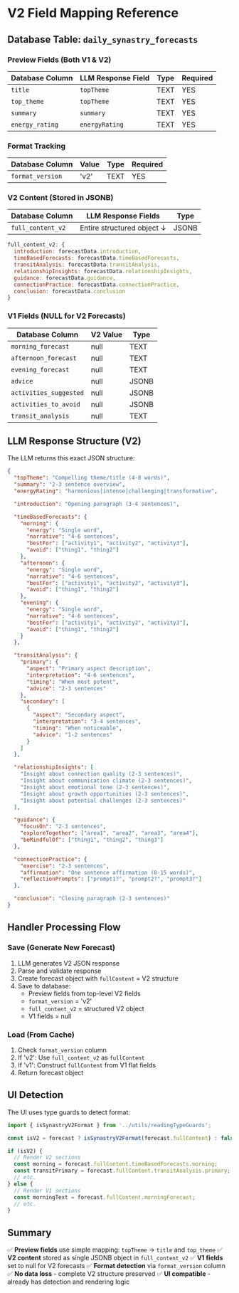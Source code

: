 # V2 Field Mapping Reference

## Database Table: `daily_synastry_forecasts`

### Preview Fields (Both V1 & V2)
| Database Column | LLM Response Field | Type | Required |
|----------------|-------------------|------|----------|
| `title` | `topTheme` | TEXT | YES |
| `top_theme` | `topTheme` | TEXT | YES |
| `summary` | `summary` | TEXT | YES |
| `energy_rating` | `energyRating` | TEXT | YES |

### Format Tracking
| Database Column | Value | Type | Required |
|----------------|-------|------|----------|
| `format_version` | 'v2' | TEXT | YES |

### V2 Content (Stored in JSONB)
| Database Column | LLM Response Fields | Type |
|----------------|-------------------|------|
| `full_content_v2` | Entire structured object ↓ | JSONB |

```javascript
full_content_v2: {
  introduction: forecastData.introduction,
  timeBasedForecasts: forecastData.timeBasedForecasts,
  transitAnalysis: forecastData.transitAnalysis,
  relationshipInsights: forecastData.relationshipInsights,
  guidance: forecastData.guidance,
  connectionPractice: forecastData.connectionPractice,
  conclusion: forecastData.conclusion
}
```

### V1 Fields (NULL for V2 Forecasts)
| Database Column | V2 Value | Type |
|----------------|---------|------|
| `morning_forecast` | null | TEXT |
| `afternoon_forecast` | null | TEXT |
| `evening_forecast` | null | TEXT |
| `advice` | null | JSONB |
| `activities_suggested` | null | JSONB |
| `activities_to_avoid` | null | JSONB |
| `transit_analysis` | null | TEXT |

## LLM Response Structure (V2)

The LLM returns this exact JSON structure:

```json
{
  "topTheme": "Compelling theme/title (4-8 words)",
  "summary": "2-3 sentence overview",
  "energyRating": "harmonious|intense|challenging|transformative",

  "introduction": "Opening paragraph (3-4 sentences)",

  "timeBasedForecasts": {
    "morning": {
      "energy": "Single word",
      "narrative": "4-6 sentences",
      "bestFor": ["activity1", "activity2", "activity3"],
      "avoid": ["thing1", "thing2"]
    },
    "afternoon": {
      "energy": "Single word",
      "narrative": "4-6 sentences",
      "bestFor": ["activity1", "activity2", "activity3"],
      "avoid": ["thing1", "thing2"]
    },
    "evening": {
      "energy": "Single word",
      "narrative": "4-6 sentences",
      "bestFor": ["activity1", "activity2", "activity3"],
      "avoid": ["thing1", "thing2"]
    }
  },

  "transitAnalysis": {
    "primary": {
      "aspect": "Primary aspect description",
      "interpretation": "4-6 sentences",
      "timing": "When most potent",
      "advice": "2-3 sentences"
    },
    "secondary": [
      {
        "aspect": "Secondary aspect",
        "interpretation": "3-4 sentences",
        "timing": "When noticeable",
        "advice": "1-2 sentences"
      }
    ]
  },

  "relationshipInsights": [
    "Insight about connection quality (2-3 sentences)",
    "Insight about communication climate (2-3 sentences)",
    "Insight about emotional tone (2-3 sentences)",
    "Insight about growth opportunities (2-3 sentences)",
    "Insight about potential challenges (2-3 sentences)"
  ],

  "guidance": {
    "focusOn": "2-3 sentences",
    "exploreTogether": ["area1", "area2", "area3", "area4"],
    "beMindfulOf": ["thing1", "thing2", "thing3"]
  },

  "connectionPractice": {
    "exercise": "2-3 sentences",
    "affirmation": "One sentence affirmation (8-15 words)",
    "reflectionPrompts": ["prompt1?", "prompt2?", "prompt3?"]
  },

  "conclusion": "Closing paragraph (2-3 sentences)"
}
```

## Handler Processing Flow

### Save (Generate New Forecast)
1. LLM generates V2 JSON response
2. Parse and validate response
3. Create forecast object with `fullContent` = V2 structure
4. Save to database:
   - Preview fields from top-level V2 fields
   - `format_version` = 'v2'
   - `full_content_v2` = structured V2 object
   - V1 fields = null

### Load (From Cache)
1. Check `format_version` column
2. If 'v2': Use `full_content_v2` as `fullContent`
3. If 'v1': Construct `fullContent` from V1 flat fields
4. Return forecast object

## UI Detection

The UI uses type guards to detect format:

```typescript
import { isSynastryV2Format } from '../utils/readingTypeGuards';

const isV2 = forecast ? isSynastryV2Format(forecast.fullContent) : false;

if (isV2) {
  // Render V2 sections
  const morning = forecast.fullContent.timeBasedForecasts.morning;
  const transitPrimary = forecast.fullContent.transitAnalysis.primary;
  // etc.
} else {
  // Render V1 sections
  const morningText = forecast.fullContent.morningForecast;
  // etc.
}
```

## Summary

✅ **Preview fields** use simple mapping: `topTheme` → `title` and `top_theme`
✅ **V2 content** stored as single JSONB object in `full_content_v2`
✅ **V1 fields** set to null for V2 forecasts
✅ **Format detection** via `format_version` column
✅ **No data loss** - complete V2 structure preserved
✅ **UI compatible** - already has detection and rendering logic
